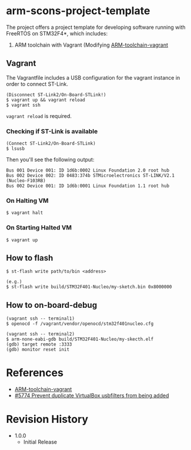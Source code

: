 arm-scons-project-template
===

The project offers a project template for developing software running with FreeRTOS on STM32F4*, which includes:

1. ARM toolchain with Vagrant (Modifying [ARM-toolchain-vagrant](https://github.com/adafruit/ARM-toolchain-vagrant)

## Vagrant

The Vagrantfile includes a USB configuration for the vagrant instance in order to connect ST-Link.

    (Disconnect ST-Link2/On-Board-STLink!)
    $ vagrant up && vagrant reload
    $ vagrant ssh

`vagrant reload` is required.

### Checking if ST-Link is available

    (Connect ST-Link2/On-Board-STLink)
    $ lsusb

Then you'll see the following output:

    Bus 001 Device 001: ID 1d6b:0002 Linux Foundation 2.0 root hub
    Bus 002 Device 002: ID 0483:374b STMicroelectronics ST-LINK/V2.1 (Nucleo-F103RB)
    Bus 002 Device 001: ID 1d6b:0001 Linux Foundation 1.1 root hub


### On Halting VM

    $ vagrant halt

### On Starting Halted VM

    $ vagrant up

## How to flash

    $ st-flash write path/to/bin <address>

    (e.g.)
    $ st-flash write build/STM32F401-Nucleo/my-sketch.bin 0x8000000

## How to on-board-debug

    (vagrant ssh -- terminal1)
    $ openocd -f /vagrant/vendor/openocd/stm32f401nucleo.cfg

    (vagrant ssh -- terminal2)
    $ arm-none-eabi-gdb build/STM32F401-Nucleo/my-skecth.elf
    (gdb) target remote :3333
    (gdb) monitor reset init

# References

* [ARM-toolchain-vagrant](https://github.com/adafruit/ARM-toolchain-vagrant)
* [#5774 Prevent duplicate VirtualBox usbfilters from being added](https://github.com/mitchellh/vagrant/issues/5774)

# Revision History
* 1.0.0
  - Initial Release
